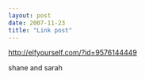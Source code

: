 ```yaml
---
layout: post
date: 2007-11-23
title: "Link post"
---
```

<http://elfyourself.com/?id=9576144449>

shane and sarah